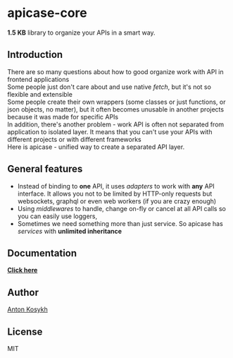 # apicase-core

**1.5 KB** library to organize your APIs in a smart way.

## Introduction

There are so many questions about how to good organize work with API in frontend applications  
Some people just don't care about and use native _fetch_, but it's not so flexible and extensible  
Some people create their own wrappers (some classes or just functions, or json objects, no matter), but it often becomes unusable in another projects because it was made for specific APIs  
In addition, there's another problem - work API is often not separated from application to isolated layer. It means that you can't use your APIs with different projects or with different frameworks  
Here is apicase - unified way to create a separated API layer.

## General features

* Instead of binding to **one** API, it uses _adapters_ to work with **any** API interface. It allows you not to be limited by HTTP-only requests but websockets, graphql or even web workers (if you are crazy enough)
* Using _middlewares_ to handle, change on-fly or cancel at all API calls so you can easily use loggers,
* Sometimes we need something more than just service. So apicase has _services_ with **unlimited inheritance**

## Documentation

[**Click here**](https://kelin2025.gitbooks.io/apicase)

## Author

[Anton Kosykh](https://github.com/Kelin2025)

## License

MIT
